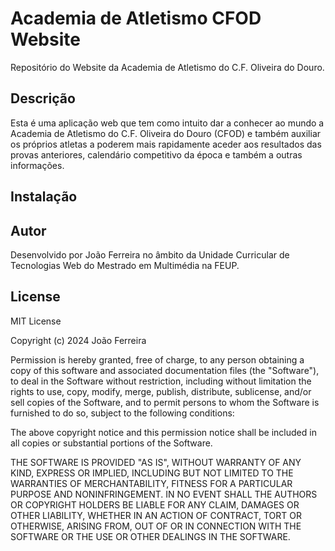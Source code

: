 # Academia de Atletismo CFOD Website
Repositório do Website da Academia de Atletismo do C.F. Oliveira do Douro.

## Descrição

Esta é uma aplicação web que tem como intuito dar a conhecer ao mundo a Academia de Atletismo do C.F. Oliveira do Douro (CFOD) e também auxiliar os próprios atletas a poderem mais rapidamente aceder aos resultados das provas anteriores, calendário competitivo da época e também a outras informações.

## Instalação


## Autor

Desenvolvido por João Ferreira no âmbito da Unidade Curricular de Tecnologias Web do Mestrado em Multimédia na FEUP.

## License

MIT License

Copyright (c) 2024 João Ferreira

Permission is hereby granted, free of charge, to any person obtaining a copy
of this software and associated documentation files (the "Software"), to deal
in the Software without restriction, including without limitation the rights
to use, copy, modify, merge, publish, distribute, sublicense, and/or sell
copies of the Software, and to permit persons to whom the Software is
furnished to do so, subject to the following conditions:

The above copyright notice and this permission notice shall be included in all
copies or substantial portions of the Software.

THE SOFTWARE IS PROVIDED "AS IS", WITHOUT WARRANTY OF ANY KIND, EXPRESS OR
IMPLIED, INCLUDING BUT NOT LIMITED TO THE WARRANTIES OF MERCHANTABILITY,
FITNESS FOR A PARTICULAR PURPOSE AND NONINFRINGEMENT. IN NO EVENT SHALL THE
AUTHORS OR COPYRIGHT HOLDERS BE LIABLE FOR ANY CLAIM, DAMAGES OR OTHER
LIABILITY, WHETHER IN AN ACTION OF CONTRACT, TORT OR OTHERWISE, ARISING FROM,
OUT OF OR IN CONNECTION WITH THE SOFTWARE OR THE USE OR OTHER DEALINGS IN THE
SOFTWARE.